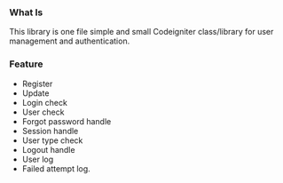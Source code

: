 ### What Is
This library is one file simple and small Codeigniter class/library for user management and authentication.

### Feature

- Register
- Update
- Login check
- User check
- Forgot password handle
- Session handle
- User type check
- Logout handle
- User log
- Failed attempt log.
